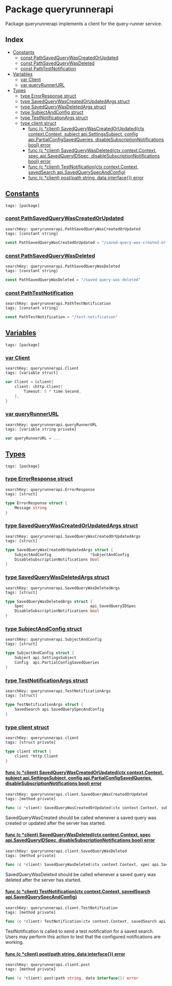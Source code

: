 # Package queryrunnerapi

Package queryrunnerapi implements a client for the query-runner service. 

## Index

* [Constants](#const)
    * [const PathSavedQueryWasCreatedOrUpdated](#PathSavedQueryWasCreatedOrUpdated)
    * [const PathSavedQueryWasDeleted](#PathSavedQueryWasDeleted)
    * [const PathTestNotification](#PathTestNotification)
* [Variables](#var)
    * [var Client](#Client)
    * [var queryRunnerURL](#queryRunnerURL)
* [Types](#type)
    * [type ErrorResponse struct](#ErrorResponse)
    * [type SavedQueryWasCreatedOrUpdatedArgs struct](#SavedQueryWasCreatedOrUpdatedArgs)
    * [type SavedQueryWasDeletedArgs struct](#SavedQueryWasDeletedArgs)
    * [type SubjectAndConfig struct](#SubjectAndConfig)
    * [type TestNotificationArgs struct](#TestNotificationArgs)
    * [type client struct](#client)
        * [func (c *client) SavedQueryWasCreatedOrUpdated(ctx context.Context, subject api.SettingsSubject, config api.PartialConfigSavedQueries, disableSubscriptionNotifications bool) error](#client.SavedQueryWasCreatedOrUpdated)
        * [func (c *client) SavedQueryWasDeleted(ctx context.Context, spec api.SavedQueryIDSpec, disableSubscriptionNotifications bool) error](#client.SavedQueryWasDeleted)
        * [func (c *client) TestNotification(ctx context.Context, savedSearch api.SavedQuerySpecAndConfig)](#client.TestNotification)
        * [func (c *client) post(path string, data interface{}) error](#client.post)


## <a id="const" href="#const">Constants</a>

```
tags: [package]
```

### <a id="PathSavedQueryWasCreatedOrUpdated" href="#PathSavedQueryWasCreatedOrUpdated">const PathSavedQueryWasCreatedOrUpdated</a>

```
searchKey: queryrunnerapi.PathSavedQueryWasCreatedOrUpdated
tags: [constant string]
```

```Go
const PathSavedQueryWasCreatedOrUpdated = "/saved-query-was-created-or-updated"
```

### <a id="PathSavedQueryWasDeleted" href="#PathSavedQueryWasDeleted">const PathSavedQueryWasDeleted</a>

```
searchKey: queryrunnerapi.PathSavedQueryWasDeleted
tags: [constant string]
```

```Go
const PathSavedQueryWasDeleted = "/saved-query-was-deleted"
```

### <a id="PathTestNotification" href="#PathTestNotification">const PathTestNotification</a>

```
searchKey: queryrunnerapi.PathTestNotification
tags: [constant string]
```

```Go
const PathTestNotification = "/test-notification"
```

## <a id="var" href="#var">Variables</a>

```
tags: [package]
```

### <a id="Client" href="#Client">var Client</a>

```
searchKey: queryrunnerapi.Client
tags: [variable struct]
```

```Go
var Client = &client{
	client: &http.Client{
		Timeout: 5 * time.Second,
	},
}
```

### <a id="queryRunnerURL" href="#queryRunnerURL">var queryRunnerURL</a>

```
searchKey: queryrunnerapi.queryRunnerURL
tags: [variable string private]
```

```Go
var queryRunnerURL = ...
```

## <a id="type" href="#type">Types</a>

```
tags: [package]
```

### <a id="ErrorResponse" href="#ErrorResponse">type ErrorResponse struct</a>

```
searchKey: queryrunnerapi.ErrorResponse
tags: [struct]
```

```Go
type ErrorResponse struct {
	Message string
}
```

### <a id="SavedQueryWasCreatedOrUpdatedArgs" href="#SavedQueryWasCreatedOrUpdatedArgs">type SavedQueryWasCreatedOrUpdatedArgs struct</a>

```
searchKey: queryrunnerapi.SavedQueryWasCreatedOrUpdatedArgs
tags: [struct]
```

```Go
type SavedQueryWasCreatedOrUpdatedArgs struct {
	SubjectAndConfig                 *SubjectAndConfig
	DisableSubscriptionNotifications bool
}
```

### <a id="SavedQueryWasDeletedArgs" href="#SavedQueryWasDeletedArgs">type SavedQueryWasDeletedArgs struct</a>

```
searchKey: queryrunnerapi.SavedQueryWasDeletedArgs
tags: [struct]
```

```Go
type SavedQueryWasDeletedArgs struct {
	Spec                             api.SavedQueryIDSpec
	DisableSubscriptionNotifications bool
}
```

### <a id="SubjectAndConfig" href="#SubjectAndConfig">type SubjectAndConfig struct</a>

```
searchKey: queryrunnerapi.SubjectAndConfig
tags: [struct]
```

```Go
type SubjectAndConfig struct {
	Subject api.SettingsSubject
	Config  api.PartialConfigSavedQueries
}
```

### <a id="TestNotificationArgs" href="#TestNotificationArgs">type TestNotificationArgs struct</a>

```
searchKey: queryrunnerapi.TestNotificationArgs
tags: [struct]
```

```Go
type TestNotificationArgs struct {
	SavedSearch api.SavedQuerySpecAndConfig
}
```

### <a id="client" href="#client">type client struct</a>

```
searchKey: queryrunnerapi.client
tags: [struct private]
```

```Go
type client struct {
	client *http.Client
}
```

#### <a id="client.SavedQueryWasCreatedOrUpdated" href="#client.SavedQueryWasCreatedOrUpdated">func (c *client) SavedQueryWasCreatedOrUpdated(ctx context.Context, subject api.SettingsSubject, config api.PartialConfigSavedQueries, disableSubscriptionNotifications bool) error</a>

```
searchKey: queryrunnerapi.client.SavedQueryWasCreatedOrUpdated
tags: [method private]
```

```Go
func (c *client) SavedQueryWasCreatedOrUpdated(ctx context.Context, subject api.SettingsSubject, config api.PartialConfigSavedQueries, disableSubscriptionNotifications bool) error
```

SavedQueryWasCreated should be called whenever a saved query was created or updated after the server has started. 

#### <a id="client.SavedQueryWasDeleted" href="#client.SavedQueryWasDeleted">func (c *client) SavedQueryWasDeleted(ctx context.Context, spec api.SavedQueryIDSpec, disableSubscriptionNotifications bool) error</a>

```
searchKey: queryrunnerapi.client.SavedQueryWasDeleted
tags: [method private]
```

```Go
func (c *client) SavedQueryWasDeleted(ctx context.Context, spec api.SavedQueryIDSpec, disableSubscriptionNotifications bool) error
```

SavedQueryWasDeleted should be called whenever a saved query was deleted after the server has started. 

#### <a id="client.TestNotification" href="#client.TestNotification">func (c *client) TestNotification(ctx context.Context, savedSearch api.SavedQuerySpecAndConfig)</a>

```
searchKey: queryrunnerapi.client.TestNotification
tags: [method private]
```

```Go
func (c *client) TestNotification(ctx context.Context, savedSearch api.SavedQuerySpecAndConfig)
```

TestNotification is called to send a test notification for a saved search. Users may perform this action to test that the configured notifications are working. 

#### <a id="client.post" href="#client.post">func (c *client) post(path string, data interface{}) error</a>

```
searchKey: queryrunnerapi.client.post
tags: [method private]
```

```Go
func (c *client) post(path string, data interface{}) error
```


